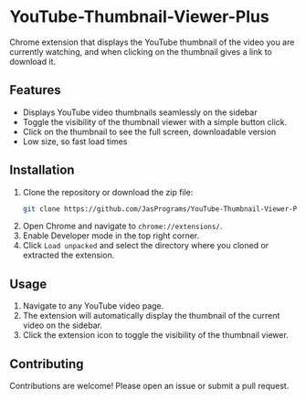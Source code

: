# YouTube-Thumbnail-Viewer-Plus

Chrome extension that displays the YouTube thumbnail of the video you are currently watching, and when clicking on the thumbnail gives a link to download it.

## Features

- Displays YouTube video thumbnails seamlessly on the sidebar
- Toggle the visibility of the thumbnail viewer with a simple button click.
- Click on the thumbnail to see the full screen, downloadable version
- Low size, so fast load times

## Installation

1. Clone the repository or download the zip file:
    ```bash
    git clone https://github.com/JasPrograms/YouTube-Thumbnail-Viewer-Plus.git
    ```
2. Open Chrome and navigate to `chrome://extensions/`.
3. Enable Developer mode in the top right corner.
4. Click `Load unpacked` and select the directory where you cloned or extracted the extension.

## Usage

1. Navigate to any YouTube video page.
2. The extension will automatically display the thumbnail of the current video on the sidebar.
3. Click the extension icon to toggle the visibility of the thumbnail viewer.

## Contributing

Contributions are welcome! Please open an issue or submit a pull request.
